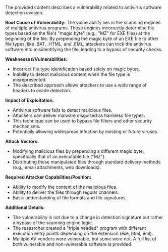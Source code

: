 The provided content describes a vulnerability related to antivirus software detection evasion.

**Root Cause of Vulnerability:**
The vulnerability lies in the scanning engines of multiple antivirus programs. These engines incorrectly determine file types based on the file's "magic byte" (e.g., "MZ" for EXE files) at the beginning of the file. By prepending the magic byte of an EXE file to other file types, like .BAT, .HTML, and .EML, attackers can trick the antivirus software into misidentifying the file, leading to a bypass of security checks.

**Weaknesses/Vulnerabilities:**
- Incorrect file type identification based solely on magic bytes.
- Inability to detect malicious content when the file type is misrepresented.
- The described approach allows attackers to use a wide range of headers to evade detection.

**Impact of Exploitation:**
- Antivirus software fails to detect malicious files.
- Attackers can deliver malware disguised as harmless file types.
- This technique can be used to bypass file filters and other security mechanisms.
- Potentially allowing widespread infection by existing or future viruses.

**Attack Vectors:**
- Modifying malicious files by prepending a different magic byte, specifically that of an executable file ("MZ").
- Distributing these manipulated files through standard delivery methods (e.g., email attachments, web downloads).

**Required Attacker Capabilities/Position:**
- Ability to modify the content of the malicious files.
- Ability to deliver the files through regular channels.
- Basic understanding of file formats and file signatures.

**Additional Details:**
- The vulnerability is not due to a change in detection signature but rather a bypass of the scanning engine logic.
- The researcher created a "triple headed" program with different execution entry points depending on the extension (exe, html, eml).
- Multiple AV vendors were vulnerable, but some were not. A full list of both vulnerable and non-vulnerable software is provided.